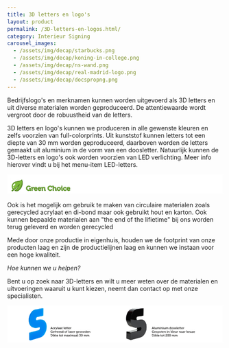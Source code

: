 ```yaml
---
title: 3D letters en logo's 
layout: product
permalink: /3D-letters-en-logos.html/
category: Interieur Signing
carousel_images:
  - /assets/img/decap/starbucks.png
  - /assets/img/decap/koning-in-college.png
  - /assets/img/decap/ns-wand.png
  - /assets/img/decap/real-madrid-logo.png
  - /assets/img/decap/docspropng.png
---
```



Bedrijfslogo's en merknamen kunnen worden uitgevoerd als 3D letters en uit diverse materialen worden geproduceerd. De attentiewaarde wordt vergroot door de robuustheid van de letters.

3D letters en logo's kunnen we produceren in alle gewenste kleuren en zelfs voorzien van full-colorprints. Uit kunststof kunnen letters tot een diepte van 30 mm worden geproduceerd, daarboven worden de letters gemaakt uit aluminium in de vorm van een doosletter. Natuurlijk kunnen de 3D-letters en logo's ook worden voorzien van LED verlichting. Meer info hierover vindt u bij het menu-item LED-letters.

![](/assets/img/decap/blaadje-groen-2.png)

Ook is het mogelijk om gebruik te maken van circulaire materialen zoals gerecycled acrylaat en di-bond maar ook gebruikt hout en karton. Ook kunnen bepaalde materialen aan "the end of the lifietime" bij ons worden terug geleverd en worden gerecycled

Mede door onze productie in eigenhuis, houden we de footprint van onze producten laag en zijn de productielijnen laag en kunnen we instaan voor een hoge kwaliteit.

*Hoe kunnen we u helpen?*

Bent u op zoek naar 3D-letters en wilt u meer weten over de materialen en uitvoeringen waaruit u kunt kiezen, neemt dan contact op met onze specialisten.

![](/assets/img/decap/doos-en-freesletter-2.png)
